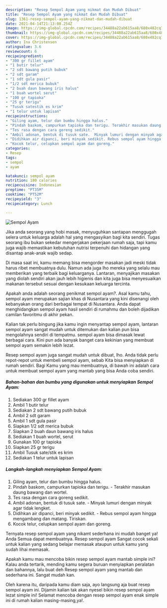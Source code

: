 ```yaml
---
description: "Resep Sempol Ayam yang nikmat dan Mudah Dibuat"
title: "Resep Sempol Ayam yang nikmat dan Mudah Dibuat"
slug: 1361-resep-sempol-ayam-yang-nikmat-dan-mudah-dibuat
date: 2021-04-14T21:13:08.254Z
image: https://img-global.cpcdn.com/recipes/34488a22ab615aa8/680x482cq70/sempol-ayam-foto-resep-utama.jpg
thumbnail: https://img-global.cpcdn.com/recipes/34488a22ab615aa8/680x482cq70/sempol-ayam-foto-resep-utama.jpg
cover: https://img-global.cpcdn.com/recipes/34488a22ab615aa8/680x482cq70/sempol-ayam-foto-resep-utama.jpg
author: Ina Christensen
ratingvalue: 3.6
reviewcount: 6
recipeingredient:
- "300 gr fillet ayam"
- "1 butir telur"
- "2 sdt bawang putih bubuk"
- "2 sdt garam"
- "1 sdt gula pasir"
- "1/2 sdt merica bubuk"
- "2 buah daun bawang iris halus"
- "1 buah wortel serut"
- "100 gr tapioka"
- "25 gr terigu"
- "Tusuk satestik es krim"
- "1 telur untuk lapisan"
recipeinstructions:
- "Giling ayam, telur dan bumbu hingga halus."
- "Pindah baskom, campurkan tapioka dan terigu. Terakhir masukan daung bawang dan wortel."
- "Tes rasa dengan cara goreng sedikit."
- "Ambil adonan, bentuk di tusuk sate.  Minyak lumuri dengan minyak agar tidak lengket."
- "Didihkan air dipanci, beri minyak sedikit. Rebus sempol ayam hingga mengambang dan matang. Tiriskan."
- "Kocok telur, celupkan sempol ayam dan goreng."
categories:
- Resep
tags:
- sempol
- ayam

katakunci: sempol ayam 
nutrition: 180 calories
recipecuisine: Indonesian
preptime: "PT35M"
cooktime: "PT52M"
recipeyield: "3"
recipecategory: Lunch

---
```



![Sempol Ayam](https://img-global.cpcdn.com/recipes/34488a22ab615aa8/680x482cq70/sempol-ayam-foto-resep-utama.jpg)

Jika anda seorang yang hobi masak, menyuguhkan santapan menggugah selera untuk keluarga adalah hal yang mengasyikan bagi kita sendiri. Tugas seorang ibu bukan sekedar mengerjakan pekerjaan rumah saja, tapi kamu juga wajib memastikan kebutuhan nutrisi terpenuhi dan hidangan yang disantap anak-anak wajib sedap.

Di masa  saat ini, kamu memang bisa mengorder masakan jadi meski tidak harus ribet membuatnya dulu. Namun ada juga lho mereka yang selalu mau memberikan yang terbaik bagi keluarganya. Lantaran, menyajikan masakan yang diolah sendiri akan jauh lebih higienis dan kita juga bisa menyesuaikan makanan tersebut sesuai dengan kesukaan keluarga tercinta. 



Apakah anda adalah seorang penikmat sempol ayam?. Asal kamu tahu, sempol ayam merupakan sajian khas di Nusantara yang kini disenangi oleh kebanyakan orang dari berbagai tempat di Nusantara. Anda dapat menghidangkan sempol ayam hasil sendiri di rumahmu dan boleh dijadikan camilan favoritmu di akhir pekan.

Kalian tak perlu bingung jika kamu ingin menyantap sempol ayam, lantaran sempol ayam sangat mudah untuk ditemukan dan kalian pun bisa mengolahnya sendiri di tempatmu. sempol ayam bisa dimasak lewat berbagai cara. Kini pun ada banyak banget cara kekinian yang membuat sempol ayam semakin lebih lezat.

Resep sempol ayam juga sangat mudah untuk dibuat, lho. Anda tidak perlu repot-repot untuk membeli sempol ayam, sebab Kita bisa menyiapkan di rumah sendiri. Bagi Kamu yang mau membuatnya, di bawah ini adalah cara untuk membuat sempol ayam yang mantab yang bisa Anda coba sendiri.

<!--inarticleads1-->

##### Bahan-bahan dan bumbu yang digunakan untuk menyiapkan Sempol Ayam:

1. Sediakan 300 gr fillet ayam
1. Ambil 1 butir telur
1. Sediakan 2 sdt bawang putih bubuk
1. Ambil 2 sdt garam
1. Ambil 1 sdt gula pasir
1. Siapkan 1/2 sdt merica bubuk
1. Siapkan 2 buah daun bawang iris halus
1. Sediakan 1 buah wortel, serut
1. Gunakan 100 gr tapioka
1. Siapkan 25 gr terigu
1. Ambil Tusuk sate/stik es krim
1. Sediakan 1 telur untuk lapisan




<!--inarticleads2-->

##### Langkah-langkah menyiapkan Sempol Ayam:

1. Giling ayam, telur dan bumbu hingga halus.
1. Pindah baskom, campurkan tapioka dan terigu. - Terakhir masukan daung bawang dan wortel.
1. Tes rasa dengan cara goreng sedikit.
1. Ambil adonan, bentuk di tusuk sate.  - Minyak lumuri dengan minyak agar tidak lengket.
1. Didihkan air dipanci, beri minyak sedikit. - Rebus sempol ayam hingga mengambang dan matang. Tiriskan.
1. Kocok telur, celupkan sempol ayam dan goreng.




Ternyata resep sempol ayam yang nikamt sederhana ini mudah banget ya! Anda Semua dapat membuatnya. Resep sempol ayam Sangat cocok sekali untuk kalian yang sedang belajar memasak ataupun untuk kamu yang sudah lihai memasak.

Apakah kamu mau mencoba bikin resep sempol ayam mantab simple ini? Kalau anda tertarik, mending kamu segera buruan menyiapkan peralatan dan bahannya, lalu buat deh Resep sempol ayam yang mantab dan sederhana ini. Sangat mudah kan. 

Oleh karena itu, daripada kamu diam saja, ayo langsung aja buat resep sempol ayam ini. Dijamin kalian tak akan nyesel bikin resep sempol ayam lezat simple ini! Selamat mencoba dengan resep sempol ayam enak simple ini di rumah kalian masing-masing,ya!.

